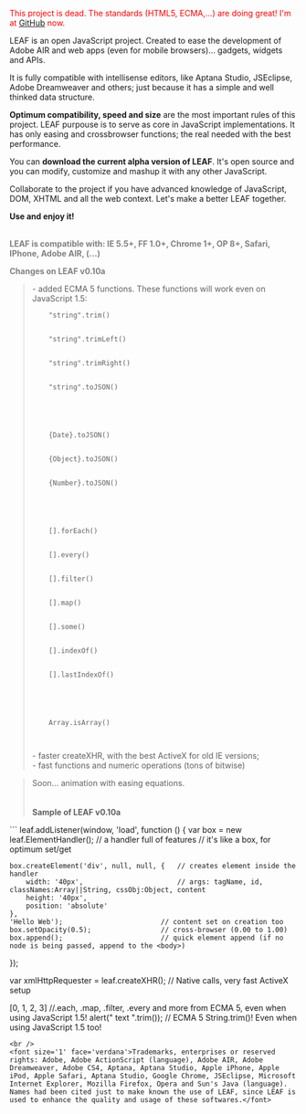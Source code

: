 <font color='red'>This project is dead. The standards (HTML5, ECMA,...) are doing great! I'm at <a href='https://github.com/LeoDutra'>GitHub</a> now.</font>

LEAF is an open JavaScript project. Created to ease the development of Adobe AIR and web apps (even for mobile browsers)... gadgets, widgets and APIs.

It is fully compatible with intellisense editors, like Aptana Studio, JSEclipse, Adobe Dreamweaver and others; just because it has a simple and well thinked data structure.

**Optimum compatibility, speed and size** are the most important rules of this project. LEAF purpouse is to serve as core in JavaScript implementations. It has only easing and crossbrowser functions; the real needed with the best performance.

You can **download the current alpha version of LEAF**. It's open source and you can modify, customize and mashup it with any other JavaScript.

Collaborate to the project if you have advanced knowledge of JavaScript, DOM, XHTML and all the web context. Let's make a better LEAF together.

**Use and enjoy it!**

<br />
<font color='gray'><b>LEAF is compatible with: IE 5.5+, FF 1.0+, Chrome 1+, OP 8+, Safari, IPhone, Adobe AIR, (...)</b>
<br />

<b>Changes on LEAF v0.10a</b>
<br />
<blockquote>- added ECMA 5 functions. These functions will work even on JavaScript 1.5:<br>
<pre><code>    "string".trim()<br>
    "string".trimLeft()<br>
    "string".trimRight()<br>
    "string".toJSON()<br>
<br>
    {Date}.toJSON()<br>
    {Object}.toJSON()<br>
    {Number}.toJSON()<br>
<br>
    [].forEach()<br>
    [].every()<br>
    [].filter()<br>
    [].map()<br>
    [].some()<br>
    [].indexOf()<br>
    [].lastIndexOf()<br>
<br>
    Array.isArray()<br>
</code></pre>
- faster createXHR, with the best ActiveX for old IE versions;<br />
- fast functions and numeric operations (tons of bitwise)<br /></blockquote>

<blockquote>Soon... animation with easing equations.<br>
<br />
<br />
<b>Sample of LEAF v0.10a</b></blockquote>

</font>
```
leaf.addListener(window, 'load', function ()
{
    var box = new leaf.ElementHandler();     // a handler full of features
                                             // it's like a box, for optimum set/get
	
    box.createElement('div', null, null, {   // creates element inside the handler
        width: '40px',                       // args: tagName, id, classNames:Array||String, cssObj:Object, content
        height: '40px',
        position: 'absolute'
    },
    'Hello Web');                        // content set on creation too
    box.setOpacity(0.5);                 // cross-browser (0.00 to 1.00)
    box.append();                        // quick element append (if no node is being passed, append to the <body>)
});

var xmlHttpRequester = leaf.createXHR(); // Native calls, very fast ActiveX setup

[0, 1, 2, 3]                             //.each, .map, .filter, .every and more from ECMA 5, even when using JavaScript 1.5!
alert("   text   ".trim());              // ECMA 5 String.trim()! Even when using JavaScript 1.5 too!
```
<br />
<font size='1' face='verdana'>Trademarks, enterprises or reserved rights: Adobe, Adobe ActionScript (language), Adobe AIR, Adobe Dreamweaver, Adobe CS4, Aptana, Aptana Studio, Apple iPhone, Apple iPod, Apple Safari, Aptana Studio, Google Chrome, JSEclipse, Microsoft Internet Explorer, Mozilla Firefox, Opera and Sun's Java (language). Names had been cited just to make known the use of LEAF, since LEAF is used to enhance the quality and usage of these softwares.</font>